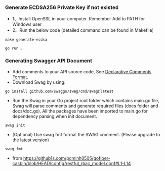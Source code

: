 ### Generate ECDSA256 Private Key if not existed

- 1、Install OpenSSL in your computer. Remember Add to PATH for Windows user
- 2、Run the below code (detailed command can be found in Makefile)
```
make generate-ecdsa

go run .
```

### Generating Swagger API Document
- Add comments to your API source code, See [Declarative Comments Format](https://github.com/swaggo/swag#declarative-comments-format).
- Download Swag by using:
```
go install github.com/swaggo/swag/cmd/swag@latest
```
- Run the Swag in your Go project root folder which contains main.go file, Swag will parse comments and generate required files (docs folder and docs/doc.go). All the packages have been imported to main.go for dependency parsing when init document.
```
swag init
```
- (Optional) Use swag fmt format the SWAG comment. (Please upgrade to the latest version)
```
swag fmt
```
- from https://github1s.com/pcminh0505/gofiber-casbin/blob/HEAD/config/restful_rbac_model.conf#L1-L14